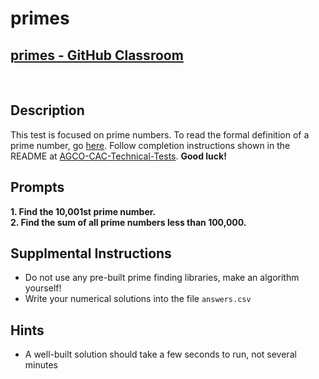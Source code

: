 # primes
## [primes - GitHub Classroom](https://classroom.github.com/a/LliJBxuh)
<br> 

## Description
This test is focused on prime numbers. To read the formal definition of a prime number, go [here](https://en.wikipedia.org/wiki/Prime_number). Follow completion instructions shown in the README at [AGCO-CAC-Technical-Tests](https://github.com/AGCO-CAC-Technical-Tests). **Good luck!**

## Prompts

**1. Find the 10,001st prime number.** <br>
**2. Find the sum of all prime numbers less than 100,000.** <br>

## Supplmental Instructions
* Do not use any pre-built prime finding libraries, make an algorithm yourself!
* Write your numerical solutions into the file `answers.csv`

## Hints
* A well-built solution should take a few seconds to run, not several minutes
